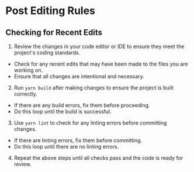 # Post Editing Rules

## Checking for Recent Edits

1. Review the changes in your code editor or IDE to ensure they meet the project's coding standards.
  - Check for any recent edits that may have been made to the files you are working on.
  - Ensure that all changes are intentional and necessary.
2. Run `yarn build` after making changes to ensure the project is built correctly.
  - If there are any build errors, fix them before proceeding.
  - Do this loop until the build is successful.
3. Use `yarn lint` to check for any linting errors before committing changes.
  - If there are linting errors, fix them before committing.
  - Do this loop until there are no linting errors.
4. Repeat the above steps until all checks pass and the code is ready for review.

